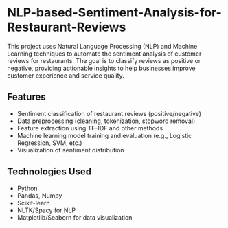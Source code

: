 # NLP-based-Sentiment-Analysis-for-Restaurant-Reviews
This project uses Natural Language Processing (NLP) and Machine Learning techniques to automate the sentiment analysis of customer reviews for restaurants. The goal is to classify reviews as positive or negative, providing actionable insights to help businesses improve customer experience and service quality.

## Features
- Sentiment classification of restaurant reviews (positive/negative)
- Data preprocessing (cleaning, tokenization, stopword removal)
- Feature extraction using TF-IDF and other methods
- Machine learning model training and evaluation (e.g., Logistic Regression, SVM, etc.)
- Visualization of sentiment distribution

## Technologies Used
- Python
- Pandas, Numpy
- Scikit-learn
- NLTK/Spacy for NLP
- Matplotlib/Seaborn for data visualization


